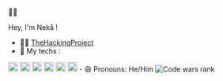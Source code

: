 👋🏻

Hey, I'm Nekå !

- 👨‍🎓 <a href="https://www.thehackingproject.org/">TheHackingProject</a>
- 🧠 My techs : 
<img src="https://raw.githubusercontent.com/Nekall/Nekall/main/img/css.png/html.png" style="max-width:100%;" height="20">
<img src="https://raw.githubusercontent.com/Nekall/Nekall/main/img/css.png/css.png" style="max-width:100%;" height="20">
<img src="https://raw.githubusercontent.com/Nekall/Nekall/main/img/css.png/heroku.png" style="max-width:100%;" height="20">
<img src="https://raw.githubusercontent.com/Nekall/Nekall/main/img/css.png/npm.png" style="max-width:100%;" height="20">
<img src="https://raw.githubusercontent.com/Nekall/Nekall/main/img/css.png/react.png" style="max-width:100%;" height="20">
<img src="https://raw.githubusercontent.com/Nekall/Nekall/main/img/css.png/insomnia.png" style="max-width:100%;" height="20">
- 😄 Pronouns: He/Him
<img src="https://www.codewars.com/users/Nek%C3%A5/badges/small" alt="Code wars rank">
